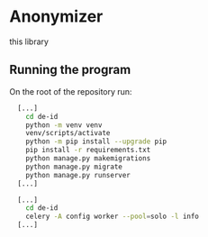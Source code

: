 ﻿
# Anonymizer

this library 

## Running the program

On the root of the repository run:

```bash
  [...]
    cd de-id
    python -m venv venv
    venv/scripts/activate
    python -m pip install --upgrade pip
    pip install -r requirements.txt
    python manage.py makemigrations
    python manage.py migrate
    python manage.py runserver
  [...]
```


```bash
  [...]
    cd de-id
    celery -A config worker --pool=solo -l info
  [...]
```
